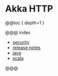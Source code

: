 # Akka HTTP

@@toc { depth=1 }

@@@ index

* [security](security.md)
* [release notes](release-notes.md)
* [java](java.md)
* [scala](scala.md)

@@@

